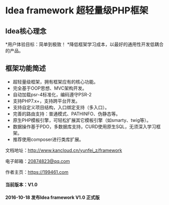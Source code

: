 # Idea framework 超轻量级PHP框架
## Idea核心理念
*用户体验目标：简单到极致！
*降低框架学习成本，以最好的通用性开发低耦合的产品。

## 框架功能简述
* 超轻量级框架，拥有框架应有的核心功能。
* 完全基于OOP思想、MVC架构开发。
* 自动加载psr-4标准化，编码遵守PSR-2
* 支持PHP7.x+，支持跨平台开发。
* 支持自定义项目结构，入口绑定支持（多入口）。
* 完善的路由支持：普通模式、PATHINFO、伪静态等。
* 原生PHP模板引擎，可轻松扩展其它模板引擎（如smarty、twig等）。
* 数据操作基于PDO，多数据库支持，CURD使用原生SQL，无须深入学习框架。
* 推荐使用composer进行类库扩展。

文档地址：http://www.kancloud.cn/yunfei_z/framework

电子邮箱：20874823@qq.com

作者主页：https://199461.com

#### 当前版本：V1.0

#### 2016-10-18 发布Idea framework V1.0 正式版
